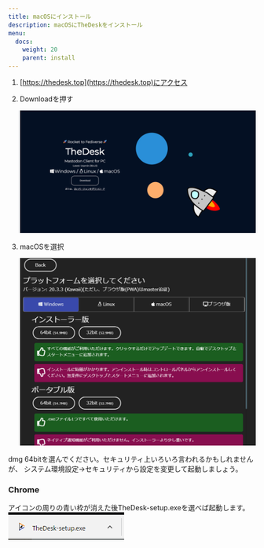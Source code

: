 ```yaml
---
title: macOSにインストール
description: macOSにTheDeskをインストール
menu:
  docs:
    weight: 20
    parent: install
---
```


1. [https://thedesk.top](https://thedesk.top)にアクセス
2. Downloadを押す

   ![install1](https://raw.githubusercontent.com/cutls/TheDeskDocs/master/media/install1.png)

3. macOSを選択

   ![install2](https://raw.githubusercontent.com/cutls/TheDeskDocs/master/media/install2.png)

dmg 64bitを選んでください。セキュリティ上いろいろ言われるかもしれませんが、
システム環境設定->セキュリティから設定を変更して起動しましょう。

### Chrome

アイコンの周りの青い枠が消えた後TheDesk-setup.exeを選べば起動します。  
![install4](https://raw.githubusercontent.com/cutls/TheDeskDocs/master/media/install4.png)
